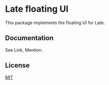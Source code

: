 # Late floating UI

This package implements the floating UI for Late.

## Documentation

See Link, Mention.

## License

[MIT](../../LICENSE)

